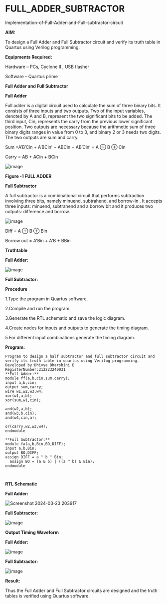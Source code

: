 # FULL_ADDER_SUBTRACTOR

Implementation-of-Full-Adder-and-Full-subtractor-circuit

**AIM:**

To design a Full Adder and Full Subtractor circuit and verify its truth table in Quartus using Verilog programming.

**Equipments Required:**

Hardware – PCs, Cyclone II , USB flasher

Software – Quartus prime

**Full Adder and Full Subtractor**

**Full Adder**

Full adder is a digital circuit used to calculate the sum of three binary bits. It consists of three inputs and two outputs. Two of the input variables, denoted by A and B, represent the two significant bits to be added. The third input, Cin, represents the carry from the previous lower significant position. Two outputs are necessary because the arithmetic sum of three binary digits ranges in value from 0 to 3, and binary 2 or 3 needs two digits. The two outputs are sum and carry.

Sum =A’B’Cin + A’BCin’ + ABCin + AB’Cin’ = A ⊕ B ⊕ Cin 

Carry = AB + ACin + BCin

![image](https://github.com/naavaneetha/FULL_ADDER_SUBTRACTOR/assets/154305477/0f30ba51-5ffb-4198-845f-18e054f675e7)

**Figure -1 FULL ADDER**

**Full Subtractor**

A full subtractor is a combinational circuit that performs subtraction involving three bits, namely minuend, subtrahend, and borrow-in . It accepts three inputs: minuend, subtrahend and a borrow bit and it produces two outputs: difference and borrow.

![image](https://github.com/naavaneetha/FULL_ADDER_SUBTRACTOR/assets/154305477/02b24f51-ab51-4304-9ad6-7b81ffc1ead5)

Diff = A ⊕ B ⊕ Bin 

Borrow out = A'Bin + A'B + BBin

**Truthtable**



**Full Adder:**


![image](https://github.com/dhivyadharshini2006/FULL_ADDER_SUBTRACTOR/assets/144979490/55148646-50c3-4ecb-ba59-d3fa84262417)



**Full Subtractor:**




**Procedure**

1.Type the program in Quartus software.

2.Compile and run the program.

3.Generate the RTL schematic and save the logic diagram.

4.Create nodes for inputs and outputs to generate the timing diagram.

5.For different input combinations generate the timing diagram.

**Program:**
```
Program to design a half subtractor and full subtractor circuit and verify its truth table in quartus using Verilog programming.
Developed by:Dhivya Dharshini B
RegisterNumber:212223240031
**Full Adder:**
module ff(a,b,cin,sum,carry);
input a,b,cin;
output sum,carry;
wire w1,w2,w3,w4;       
xor(w1,a,b);
xor(sum,w1,cin);        

and(w2,a,b);
and(w3,b,cin);
and(w4,cin,a);

or(carry,w2,w3,w4);
endmodule

**Full Subtractor:**
module fa(a,b,Bin,BO,DIFF);
input a,b,Bin;
output BO,DIFF;
assign DIFF = a ^ b ^ Bin;
  assign BO = (a & b) | ((a ^ b) & Bin);
endmodule



```
**RTL Schematic**




**Full Adder:**


![Screenshot 2024-03-23 203917](https://github.com/dhivyadharshini2006/FULL_ADDER_SUBTRACTOR/assets/144979490/1893145e-1285-438d-883e-d521fa4e0bfd)


**Full Subtractor:**




![image](https://github.com/dhivyadharshini2006/FULL_ADDER_SUBTRACTOR/assets/144979490/05b6dcd5-cbe5-4b5f-a8a9-3a69090a97d4)


**Output Timing Waveform**






**Full Adder:**



![image](https://github.com/dhivyadharshini2006/FULL_ADDER_SUBTRACTOR/assets/144979490/6d65dde2-1573-48c9-ad18-02ec5f1e7935)



**Full Subtractor:**


![image](https://github.com/dhivyadharshini2006/FULL_ADDER_SUBTRACTOR/assets/144979490/baefd6fe-33ff-47cb-9d4a-2d26a8213782)

**Result:**

Thus the Full Adder and Full Subtractor circuits are designed and the truth tables is verified using Quartus software.



